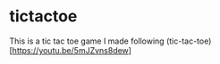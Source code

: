 # tictactoe
This is a tic tac toe game I made following (tic-tac-toe)[https://youtu.be/5mJZvns8dew] 
